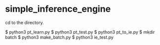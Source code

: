 # simple_inference_engine

cd to the directory.

$ python3 pt_learn.py
$ python3 pt_test.py
$ python3 pt_to_ie.py
$ mkdir batch
$ python3 make_batch.py
$ python3 ie_test.py
